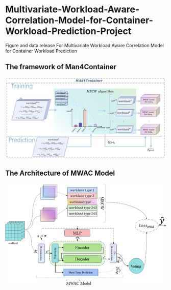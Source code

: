 # Multivariate-Workload-Aware-Correlation-Model-for-Container-Workload-Prediction-Project
Figure and data release For Multivariate Workload Aware Correlation Model for Container Workload Prediction 
## The framework of Man4Container
![Man4Container](./man4Container.jpg)
## The Architecture of MWAC Model
![MWAC Model](./model.jpg)
